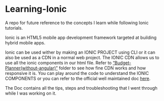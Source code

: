 # Learning-Ionic
A repo for future reference to the concepts I learn while following Ionic tutorials.

Ionic is an HTML5 mobile app development framework targeted at building hybrid mobile apps.


Ionic can be used wither by making an IONIC PROJECT using CLI or it can also be used as a CDN in a normal web project.
The IONIC CDN allows us to use all the ionic components in our html file.
Refer to <a href="Budget-Planner(without-angular)"> “Budget-Planner(without-angular)”</a> folder to see how fine CDN works and how responsive it is.
You can play around the code to understand the IONIC COMPONENTS or you can refer to the official well maintained doc <a href="https://ionicframework.com/docs/components">here</a>.


The Doc contains all the tips, steps and troubleshooting that I went through while I was working on it.
